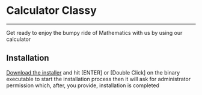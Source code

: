 # Calculator Classy
__________________________________________________________________________________
Get ready to enjoy the bumpy ride of Mathematics with us by using our calculator
## Installation
[Download the installer](https://github.com/Sachinacharya-Project/Calculator_classy/raw/main/Setup%20Utils/Calculator%20Classy%20(Installer).exe) and hit [ENTER] or [Double Click] on the binary executable to start the installation process then it will ask for administrator permission which, after, you provide, installation is completed
# 
